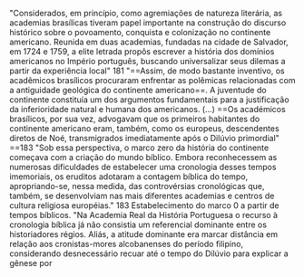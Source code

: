 "Considerados, em princípio, como agremiações de natureza literária, as academias brasílicas tiveram papel importante na  construção do discurso histórico sobre o povoamento, conquista e colonização no continente americano. Reunida em duas academias, fundadas na cidade de Salvador, em 1724 e 1759, a elite letrada propôs escrever a história dos domínios americanos no Império português, buscando universalizar seus dilemas a partir da experiência local" 181
"==Assim, de modo bastante inventivo, os acadêmicos brasílicos procuraram enfrentar as polêmicas relacionadas com a antiguidade geológica do continente americano==. A juventude do continente constituía um dos argumentos fundamentais para a justificação da inferioridade natural e humana dos americanos. (...) ==Os académicos brasílicos, por sua vez, advogavam que os primeiros habitantes do continente americano eram, também, como os europeus, descendentes diretos de Noé, transmigrados imediatamente após o Dilúvio primordial" ==183
"Sob essa perspectiva, o marco zero da história do continente começava com a criação do mundo bíblico. Embora reconhecessem as numerosas dificuldades de estabelecer uma cronologia desses tempos imemoriais, os eruditos adotaram a contagem bíblica do tempo, apropriando-se, nessa medida, das controvérsias cronológicas que, também, se desenvolviam nas mais diferentes academias e centros de cultura religiosa européias." 183
Estabelecimento do marco 0 a partir de tempos bíblicos.
"Na Academia Real da História Portuguesa o recurso à cronologia bíblica já não consistia um referencial dominante entre os historiadores régios. Aliás, a atitude dominante era marcar distância em relação aos cronistas-mores alcobanenses do período filipino, considerando desnecessário recuar até o tempo do Dilúvio para explicar a gênese por